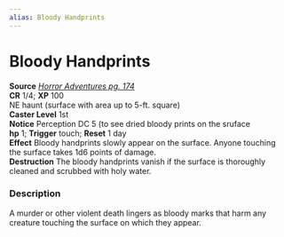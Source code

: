 ```yaml
---
alias: Bloody Handprints
---
```


# Bloody Handprints

**Source** [_Horror Adventures pg. 174_](http://paizo.com/products/btpy9n5a?Pathfinder-Roleplaying-Game-Horror-Adventures)  
**CR** 1/4; **XP** 100  
NE haunt (surface with area up to 5-ft. square)  
**Caster Level** 1st  
**Notice** Perception DC 5 (to see dried bloody prints on the sruface  
**hp** 1; **Trigger** touch; **Reset** 1 day  
**Effect** Bloody handprints slowly appear on the surface. Anyone touching the surface takes 1d6 points of damage.  
**Destruction** The bloody handprints vanish if the surface is thoroughly cleaned and scrubbed with holy water.  

### Description

A murder or other violent death lingers as bloody marks that harm any creature touching the surface on which they appear.
